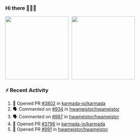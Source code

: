 ### Hi there 👋👋👋

<div style="display: flex; gap: 10px;">
  <img height="200px" src="https://github-readme-stats.vercel.app/api?username=Vacant2333&show_icons=true&theme=flag-india&count_private=true&hide_rank=true&include_all_commits=true">
  <img height="200px" src="https://github-readme-stats.vercel.app/api/top-langs/?username=Vacant2333&layout=donut">
</div>

### :zap: Recent Activity

<!--START_SECTION:activity-->
1. 💪 Opened PR [#3802](https://github.com/karmada-io/karmada/pull/3802) in [karmada-io/karmada](https://github.com/karmada-io/karmada)
2. 🗣 Commented on [#934](https://github.com/hwameistor/hwameistor/issues/934#issuecomment-1637501328) in [hwameistor/hwameistor](https://github.com/hwameistor/hwameistor)
3. 🗣 Commented on [#987](https://github.com/hwameistor/hwameistor/issues/987#issuecomment-1637492606) in [hwameistor/hwameistor](https://github.com/hwameistor/hwameistor)
4. 💪 Opened PR [#3796](https://github.com/karmada-io/karmada/pull/3796) in [karmada-io/karmada](https://github.com/karmada-io/karmada)
5. 💪 Opened PR [#991](https://github.com/hwameistor/hwameistor/pull/991) in [hwameistor/hwameistor](https://github.com/hwameistor/hwameistor)
<!--END_SECTION:activity-->
